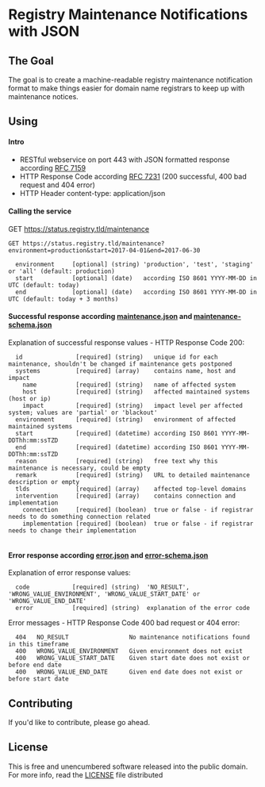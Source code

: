 Registry Maintenance Notifications with JSON
=================

## The Goal
The goal is to create a machine-readable registry maintenance notification format to make things easier for domain name registrars to keep up with maintenance notices.

## Using

#### Intro
  * RESTful webservice on port 443 with JSON formatted response according [RFC 7159](https://tools.ietf.org/html/rfc7159)
  * HTTP Response Code according [RFC 7231](https://tools.ietf.org/html/rfc7231) (200 successful, 400 bad request and 404 error)
  * HTTP Header content-type: application/json

#### Calling the service

GET https://status.registry.tld/maintenance

```
GET https://status.registry.tld/maintenance?environment=production&start=2017-04-01&end=2017-06-30

  environment     [optional] (string) 'production', 'test', 'staging' or 'all' (default: production)
  start           [optional] (date)   according ISO 8601 YYYY-MM-DD in UTC (default: today)
  end             [optional] (date)   according ISO 8601 YYYY-MM-DD in UTC (default: today + 3 months)
```

#### Successful response according [maintenance.json] and [maintenance-schema.json]

Explanation of successful response values - HTTP Response Code 200:
```
  id               [required] (string)   unique id for each maintenance, shouldn't be changed if maintenance gets postponed
  systems          [required] (array)    contains name, host and impact
    name           [required] (string)   name of affected system
    host           [required] (string)   affected maintained systems (host or ip)
    impact         [required] (string)   impact level per affected system; values are 'partial' or 'blackout'
  environment      [required] (string)   environment of affected maintained systems
  start            [required] (datetime) according ISO 8601 YYYY-MM-DDThh:mm:ssTZD
  end              [required] (datetime) according ISO 8601 YYYY-MM-DDThh:mm:ssTZD
  reason           [required] (string)   free text why this maintenance is necessary, could be empty
  remark           [required] (string)   URL to detailed maintenance description or empty
  tlds             [required] (array)    affected top-level domains
  intervention     [required] (array)    contains connection and implementation
    connection     [required] (boolean)  true or false - if registrar needs to do something connection related
    implementation [required] (boolean)  true or false - if registrar needs to change their implementation
    
```

#### Error response according [error.json] and [error-schema.json]

Explanation of error response values:
```
  code            [required] (string)  'NO_RESULT', 'WRONG_VALUE_ENVIRONMENT', 'WRONG_VALUE_START_DATE' or 'WRONG_VALUE_END_DATE'
  error           [required] (string)  explanation of the error code
```

Error messages - HTTP Response Code 400 bad request or 404 error:
```
  404   NO_RESULT                 No maintenance notifications found in this timeframe
  400   WRONG_VALUE_ENVIRONMENT   Given environment does not exist
  400   WRONG_VALUE_START_DATE    Given start date does not exist or before end date
  400   WRONG_VALUE_END_DATE      Given end date does not exist or before start date
```
## Contributing
If you'd like to contribute, please go ahead.

## License
This is free and unencumbered software released into the public domain. For more info, read the [LICENSE] file distributed

[license]: /LICENSE
[maintenance.json]: /maintenance.json
[maintenance-schema.json]: /maintenance-schema.json
[error.json]: /error.json
[error-schema.json]: /error-schema.json
